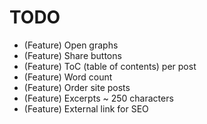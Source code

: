 # TODO

* (Feature) Open graphs
* (Feature) Share buttons
* (Feature) ToC (table of contents) per post
* (Feature) Word count
* (Feature) Order site posts
* (Feature) Excerpts ~ 250 characters
* (Feature) External link for SEO
